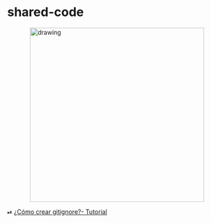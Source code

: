 # shared-code

<div style="display:flex; justify-content: center">
    <img src="https://user-images.githubusercontent.com/63796774/178591241-07ce30bf-4da0-4d9d-ab0d-118a9719d86b.jpg" alt="drawing" width="400"/>
</div>

⏯ [¿Cómo crear gitignore?- Tutorial](https://youtu.be/5tP1Ra73c38)
